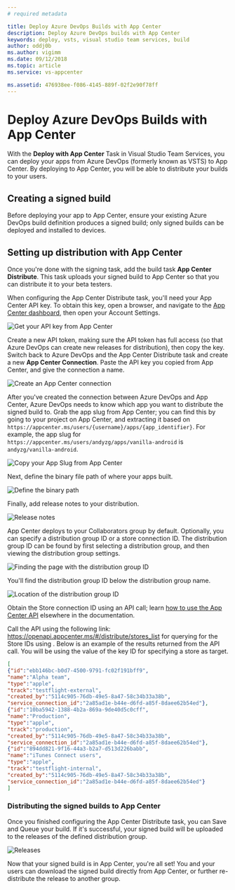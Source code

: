 ```yaml
---
# required metadata

title: Deploy Azure DevOps Builds with App Center
description: Deploy Azure DevOps builds with App Center
keywords: deploy, vsts, visual studio team services, build
author: oddj0b
ms.author: vigimm
ms.date: 09/12/2018
ms.topic: article
ms.service: vs-appcenter

ms.assetid: 476938ee-f086-4145-889f-02f2e90f78ff
---
```


# Deploy Azure DevOps Builds with App Center

With the **Deploy with App Center** Task in Visual Studio Team Services, you can deploy your apps from Azure DevOps (formerly known as VSTS) to App Center. By deploying to App Center, you will be able to distribute your builds to your users.

## Creating a signed build

Before deploying your app to App Center, ensure your existing Azure DevOps build definition produces a signed build; only signed builds can be deployed and installed to devices.

## Setting up distribution with App Center

Once you're done with the signing task, add the build task **App Center Distribute**. This task uploads your signed build to App Center so that you can distribute it to your beta testers.

When configuring the App Center Distribute task, you'll need your App Center API key. To obtain this key, open a browser, and navigate to the [App Center dashboard](https://appcenter.ms), then open your Account Settings.

![Get your API key from App Center](images/distribution_new-api-token.png)

Create a new API token, making sure the API token has full access (so that Azure DevOps can create new releases for distribution), then copy the key. Switch back to Azure DevOps and the App Center Distribute task and create a new **App Center Connection**. Paste the API key you copied from App Center, and give the connection a name.

![Create an App Center connection](images/vsts-deploy-app-center-api.png)

After you've created the connection between Azure DevOps and App Center, Azure DevOps needs to know which app you want to distribute the signed build to. Grab the app slug from App Center; you can find this by going to your project on App Center, and extracting it based on `https://appcenter.ms/users/{username}/apps/{app_identifier}`. For example, the app slug for `https://appcenter.ms/users/andyzg/apps/vanilla-android` is `andyzg/vanilla-android`.

![Copy your App Slug from App Center](images/vsts-deploy-app-center-slug.png)

Next, define the binary file path of where your apps built.

![Define the binary path](images/vsts-deploy-app-center-binary.png)

Finally, add release notes to your distribution.

![Release notes](images/vsts-deploy-app-center-notes.png)

App Center deploys to your Collaborators group by default. Optionally, you can specify a distribution group ID or a store connection ID. The distribution group ID can be found by first selecting a distribution group, and then viewing the distribution group settings.

![Finding the page with the distribution group ID](images/distribution_edit-settings-icon.png)

You'll find the distribution group ID below the distribution group name.

![Location of the distribution group ID](images/distribution_group-id.png)

Obtain the Store connection ID using an API call; learn [how to use the App Center API](../api-docs/index.md) elsewhere in the documentation.

Call the API using the following link: https://openapi.appcenter.ms/#/distribute/stores_list for querying for the Store IDs using . Below is an example of the results returned from the API call. You will be using the value of the key ID for specifying a store as target.

```json
[
{"id":"ebb146bc-b0d7-4500-9791-fc02f191bff9",
"name":"Alpha team",
"type":"apple",
"track":"testflight-external",
"created_by":"5114c905-76db-49e5-8a47-58c34b33a38b",
"service_connection_id":"2a85ad1e-b44e-d6fd-a85f-8daee62b54ed"},
{"id":"10ba5942-1388-4b2a-869a-9de40d5c0cff",
"name":"Production",
"type":"apple",
"track":"production",
"created_by":"5114c905-76db-49e5-8a47-58c34b33a38b",
"service_connection_id":"2a85ad1e-b44e-d6fd-a85f-8daee62b54ed"},
{"id":"894dd821-9f16-44a3-b2a7-d513d226babb",
"name":"iTunes Connect users",
"type":"apple",
"track":"testflight-internal",
"created_by":"5114c905-76db-49e5-8a47-58c34b33a38b",
"service_connection_id":"2a85ad1e-b44e-d6fd-a85f-8daee62b54ed"}
]
```

### Distributing the signed builds to App Center

Once you finished configuring the App Center Distribute task, you can Save and Queue your build. If it's successful, your signed build will be uploaded to the releases of the defined distribution group.

![Releases](images/distribution_successful-release.png)

Now that your signed build is in App Center, you're all set! You and your users can download the signed build directly from App Center, or further re-distribute the release to another group.

[vsts-deploy-api]: images/vsts-deploy-api.png
[vsts-deploy-app-center-api]: images/vsts-deploy-app-center-api.png
[vsts-deploy-app-center-slug]: images/vsts-deploy-app-center-slug.png
[vsts-deploy-app-center-binary]: images/vsts-deploy-app-center-binary.png
[vsts-deploy-app-center-notes]: images/vsts-deploy-app-center-notes.png
[vsts-deploy-group-id]: images/vsts-deploy-group-id.png
[vsts-deploy-app-center-group]: images/vsts-deploy-app-center-group.png
[vsts-deploy-app-center-releases]: images/vsts-deploy-app-center-releases.png
